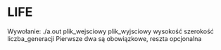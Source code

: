 # LIFE

Wywołanie:
./a.out plik_wejsciowy plik_wyjsciowy wysokość szerokość liczba_generacji
Pierwsze dwa są obowiązkowe, reszta opcjonalna


